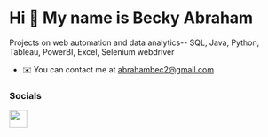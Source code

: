 Hi 👋 My name is Becky Abraham
==============================

Projects on web automation and data analytics-- SQL, Java, Python, Tableau, PowerBI, Excel, Selenium webdriver

* ✉️  You can contact me at [abrahambec2@gmail.com](mailto:abrahambec2@gmail.com)


### Socials

<p align="left"> <a href="https://www.github.com/abrabec2" target="_blank" rel="noreferrer"> <picture> <source media="(prefers-color-scheme: dark)" srcset="https://raw.githubusercontent.com/danielcranney/readme-generator/main/public/icons/socials/github-dark.svg" /> <source media="(prefers-color-scheme: light)" srcset="https://raw.githubusercontent.com/danielcranney/readme-generator/main/public/icons/socials/github.svg" /> <img src="https://raw.githubusercontent.com/danielcranney/readme-generator/main/public/icons/socials/github.svg" width="32" height="32" /> </picture> </a></p>
